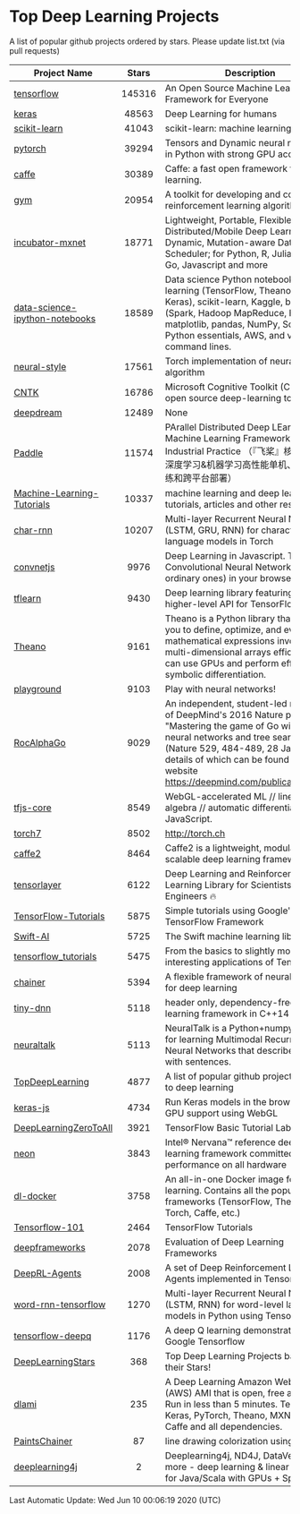 # Top Deep Learning Projects
A list of popular github projects ordered by stars.
Please update list.txt (via pull requests)

|Project Name| Stars | Description |
| ---------- |:-----:| ----------- |
| [tensorflow](https://github.com/tensorflow/tensorflow) | 145316 | An Open Source Machine Learning Framework for Everyone |
| [keras](https://github.com/keras-team/keras) | 48563 | Deep Learning for humans |
| [scikit-learn](https://github.com/scikit-learn/scikit-learn) | 41043 | scikit-learn: machine learning in Python |
| [pytorch](https://github.com/pytorch/pytorch) | 39294 | Tensors and Dynamic neural networks in Python with strong GPU acceleration |
| [caffe](https://github.com/BVLC/caffe) | 30389 | Caffe: a fast open framework for deep learning. |
| [gym](https://github.com/openai/gym) | 20954 | A toolkit for developing and comparing reinforcement learning algorithms. |
| [incubator-mxnet](https://github.com/apache/incubator-mxnet) | 18771 | Lightweight, Portable, Flexible Distributed/Mobile Deep Learning with Dynamic, Mutation-aware Dataflow Dep Scheduler; for Python, R, Julia, Scala, Go, Javascript and more |
| [data-science-ipython-notebooks](https://github.com/donnemartin/data-science-ipython-notebooks) | 18589 | Data science Python notebooks: Deep learning (TensorFlow, Theano, Caffe, Keras), scikit-learn, Kaggle, big data (Spark, Hadoop MapReduce, HDFS), matplotlib, pandas, NumPy, SciPy, Python essentials, AWS, and various command lines. |
| [neural-style](https://github.com/jcjohnson/neural-style) | 17561 | Torch implementation of neural style algorithm |
| [CNTK](https://github.com/microsoft/CNTK) | 16786 | Microsoft Cognitive Toolkit (CNTK), an open source deep-learning toolkit |
| [deepdream](https://github.com/google/deepdream) | 12489 | None |
| [Paddle](https://github.com/PaddlePaddle/Paddle) | 11574 | PArallel Distributed Deep LEarning: Machine Learning Framework from Industrial Practice （『飞桨』核心框架，深度学习&机器学习高性能单机、分布式训练和跨平台部署） |
| [Machine-Learning-Tutorials](https://github.com/ujjwalkarn/Machine-Learning-Tutorials) | 10337 | machine learning and deep learning tutorials, articles and other resources  |
| [char-rnn](https://github.com/karpathy/char-rnn) | 10207 | Multi-layer Recurrent Neural Networks (LSTM, GRU, RNN) for character-level language models in Torch |
| [convnetjs](https://github.com/karpathy/convnetjs) | 9976 | Deep Learning in Javascript. Train Convolutional Neural Networks (or ordinary ones) in your browser. |
| [tflearn](https://github.com/tflearn/tflearn) | 9430 | Deep learning library featuring a higher-level API for TensorFlow. |
| [Theano](https://github.com/Theano/Theano) | 9161 | Theano is a Python library that allows you to define, optimize, and evaluate mathematical expressions involving multi-dimensional arrays efficiently. It can use GPUs and perform efficient symbolic differentiation. |
| [playground](https://github.com/tensorflow/playground) | 9103 | Play with neural networks! |
| [RocAlphaGo](https://github.com/Rochester-NRT/RocAlphaGo) | 9029 | An independent, student-led replication of DeepMind's 2016 Nature publication, "Mastering the game of Go with deep neural networks and tree search" (Nature 529, 484-489, 28 Jan 2016), details of which can be found on their website https://deepmind.com/publications.html. |
| [tfjs-core](https://github.com/tensorflow/tfjs-core) | 8549 | WebGL-accelerated ML // linear algebra // automatic differentiation for JavaScript. |
| [torch7](https://github.com/torch/torch7) | 8502 | http://torch.ch |
| [caffe2](https://github.com/facebookarchive/caffe2) | 8464 | Caffe2 is a lightweight, modular, and scalable deep learning framework. |
| [tensorlayer](https://github.com/tensorlayer/tensorlayer) | 6122 | Deep Learning and Reinforcement Learning Library for Scientists and Engineers 🔥 |
| [TensorFlow-Tutorials](https://github.com/nlintz/TensorFlow-Tutorials) | 5875 | Simple tutorials using Google's TensorFlow Framework |
| [Swift-AI](https://github.com/Swift-AI/Swift-AI) | 5725 | The Swift machine learning library. |
| [tensorflow_tutorials](https://github.com/pkmital/tensorflow_tutorials) | 5475 | From the basics to slightly more interesting applications of Tensorflow |
| [chainer](https://github.com/chainer/chainer) | 5394 | A flexible framework of neural networks for deep learning |
| [tiny-dnn](https://github.com/tiny-dnn/tiny-dnn) | 5118 | header only, dependency-free deep learning framework in C++14 |
| [neuraltalk](https://github.com/karpathy/neuraltalk) | 5113 | NeuralTalk is a Python+numpy project for learning Multimodal Recurrent Neural Networks that describe images with sentences. |
| [TopDeepLearning](https://github.com/aymericdamien/TopDeepLearning) | 4877 | A list of popular github projects related to deep learning |
| [keras-js](https://github.com/transcranial/keras-js) | 4734 | Run Keras models in the browser, with GPU support using WebGL |
| [DeepLearningZeroToAll](https://github.com/hunkim/DeepLearningZeroToAll) | 3921 | TensorFlow Basic Tutorial Labs |
| [neon](https://github.com/NervanaSystems/neon) | 3843 | Intel® Nervana™ reference deep learning framework committed to best performance on all hardware |
| [dl-docker](https://github.com/floydhub/dl-docker) | 3758 | An all-in-one Docker image for deep learning. Contains all the popular DL frameworks (TensorFlow, Theano, Torch, Caffe, etc.) |
| [Tensorflow-101](https://github.com/sjchoi86/Tensorflow-101) | 2464 | TensorFlow Tutorials |
| [deepframeworks](https://github.com/zer0n/deepframeworks) | 2078 | Evaluation of Deep Learning Frameworks |
| [DeepRL-Agents](https://github.com/awjuliani/DeepRL-Agents) | 2008 | A set of Deep Reinforcement Learning Agents implemented in Tensorflow. |
| [word-rnn-tensorflow](https://github.com/hunkim/word-rnn-tensorflow) | 1270 | Multi-layer Recurrent Neural Networks (LSTM, RNN) for word-level language models in Python using TensorFlow. |
| [tensorflow-deepq](https://github.com/siemanko/tensorflow-deepq) | 1176 | A deep Q learning demonstration using Google Tensorflow |
| [DeepLearningStars](https://github.com/hunkim/DeepLearningStars) | 368 | Top Deep Learning Projects based on their Stars! |
| [dlami](https://github.com/ritchieng/dlami) | 235 | A Deep Learning Amazon Web Service (AWS) AMI that is open, free and works. Run in less than 5 minutes. TensorFlow, Keras, PyTorch, Theano, MXNet, CNTK, Caffe and all dependencies. |
| [PaintsChainer](https://github.com/taizan/PaintsChainer) | 87 | line drawing colorization using chainer |
| [deeplearning4j](https://github.com/deeplearning4j/deeplearning4j) | 2 | Deeplearning4j, ND4J, DataVec and more - deep learning & linear algebra for Java/Scala with GPUs + Spark |

Last Automatic Update: Wed Jun 10 00:06:19 2020 (UTC)
